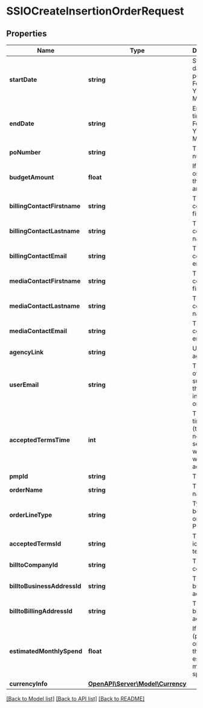 # SSIOCreateInsertionOrderRequest

## Properties
Name | Type | Description | Notes
------------ | ------------- | ------------- | -------------
**startDate** | **string** | Starting date of time period. Format: YYYY-MM-DD | 
**endDate** | **string** | End date of time period. Format: YYYY-MM-DD | [optional] 
**poNumber** | **string** | The po number | 
**budgetAmount** | **float** | If Budget order line, the budget amount. | [optional] 
**billingContactFirstname** | **string** | The billing contact first name | 
**billingContactLastname** | **string** | The billing contact last name | 
**billingContactEmail** | **string** | The billing contact email | 
**mediaContactFirstname** | **string** | The media contact first name | 
**mediaContactLastname** | **string** | The media contact last name | 
**mediaContactEmail** | **string** | The media contact email | 
**agencyLink** | **string** | URL link for agency | [optional] 
**userEmail** | **string** | The email of user submitting the insertion order | [optional] 
**acceptedTermsTime** | **int** | The UTC timestamp (to the nearest sec) of when terms were accepted | [optional] 
**pmpId** | **string** | The pmp id | 
**orderName** | **string** | The order name | 
**orderLineType** | **string** | Type can be Budget or Perpetual | 
**acceptedTermsId** | **string** | The SFDC id for the terms | 
**billtoCompanyId** | **string** | The bill-to company id | 
**billtoBusinessAddressId** | **string** | The bill-to business address id | 
**billtoBillingAddressId** | **string** | The bill-to billing address id | 
**estimatedMonthlySpend** | **float** | If Ongoing (perpetual) order line, the estimated monthly spend | [optional] 
**currencyInfo** | [**OpenAPI\Server\Model\Currency**](Currency.md) |  | 

[[Back to Model list]](../README.md#documentation-for-models) [[Back to API list]](../README.md#documentation-for-api-endpoints) [[Back to README]](../README.md)


